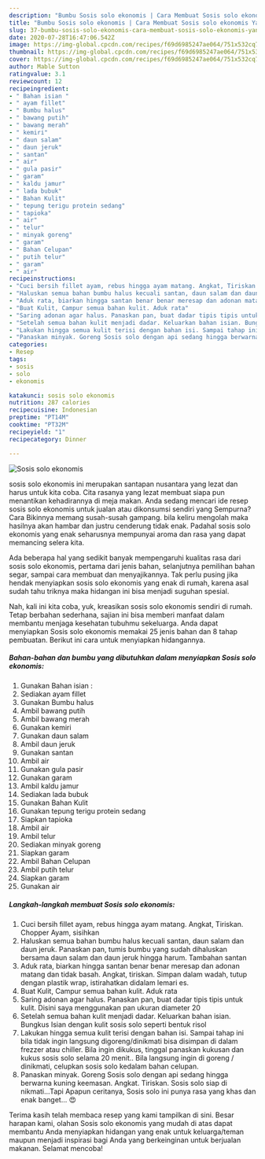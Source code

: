 ```yaml
---
description: "Bumbu Sosis solo ekonomis | Cara Membuat Sosis solo ekonomis Yang Enak Dan Mudah"
title: "Bumbu Sosis solo ekonomis | Cara Membuat Sosis solo ekonomis Yang Enak Dan Mudah"
slug: 37-bumbu-sosis-solo-ekonomis-cara-membuat-sosis-solo-ekonomis-yang-enak-dan-mudah
date: 2020-07-28T16:47:06.542Z
image: https://img-global.cpcdn.com/recipes/f69d6985247ae064/751x532cq70/sosis-solo-ekonomis-foto-resep-utama.jpg
thumbnail: https://img-global.cpcdn.com/recipes/f69d6985247ae064/751x532cq70/sosis-solo-ekonomis-foto-resep-utama.jpg
cover: https://img-global.cpcdn.com/recipes/f69d6985247ae064/751x532cq70/sosis-solo-ekonomis-foto-resep-utama.jpg
author: Mable Sutton
ratingvalue: 3.1
reviewcount: 12
recipeingredient:
- " Bahan isian "
- " ayam fillet"
- " Bumbu halus"
- " bawang putih"
- " bawang merah"
- " kemiri"
- " daun salam"
- " daun jeruk"
- " santan"
- " air"
- " gula pasir"
- " garam"
- " kaldu jamur"
- " lada bubuk"
- " Bahan Kulit"
- " tepung terigu protein sedang"
- " tapioka"
- " air"
- " telur"
- " minyak goreng"
- " garam"
- " Bahan Celupan"
- " putih telur"
- " garam"
- " air"
recipeinstructions:
- "Cuci bersih fillet ayam, rebus hingga ayam matang. Angkat, Tiriskan. Chopper Ayam, sisihkan"
- "Haluskan semua bahan bumbu halus kecuali santan, daun salam dan daun jeruk. Panaskan pan, tumis bumbu yang sudah dihaluskan bersama daun salam dan daun jeruk hingga harum. Tambahan santan"
- "Aduk rata, biarkan hingga santan benar benar meresap dan adonan matang dan tidak basah. Angkat, tiriskan. Simpan dalam wadah, tutup dengan plastik wrap, istirahatkan didalam lemari es."
- "Buat Kulit, Campur semua bahan kulit. Aduk rata"
- "Saring adonan agar halus. Panaskan pan, buat dadar tipis tipis untuk kulit. Disini saya menggunakan pan ukuran diameter 20"
- "Setelah semua bahan kulit menjadi dadar. Keluarkan bahan isian. Bungkus Isian dengan kulit sosis solo seperti bentuk risol"
- "Lakukan hingga semua kulit terisi dengan bahan isi. Sampai tahap ini bila tidak ingin langsung digoreng/dinikmati bisa disimpan di dalam frezzer atau chiller. Bila ingin dikukus, tinggal panaskan kukusan dan kukus sosis solo selama 20 menit.. Bila langsung ingin di goreng / dinikmati, celupkan sosis solo kedalam bahan celupan."
- "Panaskan minyak. Goreng Sosis solo dengan api sedang hingga berwarna kuning keemasan. Angkat. Tiriskan. Sosis solo siap di nikmati...Tapi Apapun ceritanya, Sosis solo ini punya rasa yang khas dan enak banget... 😍"
categories:
- Resep
tags:
- sosis
- solo
- ekonomis

katakunci: sosis solo ekonomis 
nutrition: 287 calories
recipecuisine: Indonesian
preptime: "PT14M"
cooktime: "PT32M"
recipeyield: "1"
recipecategory: Dinner

---
```



![Sosis solo ekonomis](https://img-global.cpcdn.com/recipes/f69d6985247ae064/751x532cq70/sosis-solo-ekonomis-foto-resep-utama.jpg)


sosis solo ekonomis ini merupakan santapan nusantara yang lezat dan harus untuk kita coba. Cita rasanya yang lezat membuat siapa pun menantikan kehadirannya di meja makan.
Anda sedang mencari ide resep sosis solo ekonomis untuk jualan atau dikonsumsi sendiri yang Sempurna? Cara Bikinnya memang susah-susah gampang. bila keliru mengolah maka hasilnya akan hambar dan justru cenderung tidak enak. Padahal sosis solo ekonomis yang enak seharusnya mempunyai aroma dan rasa yang dapat memancing selera kita.

Ada beberapa hal yang sedikit banyak mempengaruhi kualitas rasa dari sosis solo ekonomis, pertama dari jenis bahan, selanjutnya pemilihan bahan segar, sampai cara membuat dan menyajikannya. Tak perlu pusing jika hendak menyiapkan sosis solo ekonomis yang enak di rumah, karena asal sudah tahu triknya maka hidangan ini bisa menjadi suguhan spesial.




Nah, kali ini kita coba, yuk, kreasikan sosis solo ekonomis sendiri di rumah. Tetap berbahan sederhana, sajian ini bisa memberi manfaat dalam membantu menjaga kesehatan tubuhmu sekeluarga. Anda dapat menyiapkan Sosis solo ekonomis memakai 25 jenis bahan dan 8 tahap pembuatan. Berikut ini cara untuk menyiapkan hidangannya.

<!--inarticleads1-->

##### Bahan-bahan dan bumbu yang dibutuhkan dalam menyiapkan Sosis solo ekonomis:

1. Gunakan  Bahan isian :
1. Sediakan  ayam fillet
1. Gunakan  Bumbu halus
1. Ambil  bawang putih
1. Ambil  bawang merah
1. Gunakan  kemiri
1. Gunakan  daun salam
1. Ambil  daun jeruk
1. Gunakan  santan
1. Ambil  air
1. Gunakan  gula pasir
1. Gunakan  garam
1. Ambil  kaldu jamur
1. Sediakan  lada bubuk
1. Gunakan  Bahan Kulit
1. Gunakan  tepung terigu protein sedang
1. Siapkan  tapioka
1. Ambil  air
1. Ambil  telur
1. Sediakan  minyak goreng
1. Siapkan  garam
1. Ambil  Bahan Celupan
1. Ambil  putih telur
1. Siapkan  garam
1. Gunakan  air




<!--inarticleads2-->

##### Langkah-langkah membuat Sosis solo ekonomis:

1. Cuci bersih fillet ayam, rebus hingga ayam matang. Angkat, Tiriskan. Chopper Ayam, sisihkan
1. Haluskan semua bahan bumbu halus kecuali santan, daun salam dan daun jeruk. Panaskan pan, tumis bumbu yang sudah dihaluskan bersama daun salam dan daun jeruk hingga harum. Tambahan santan
1. Aduk rata, biarkan hingga santan benar benar meresap dan adonan matang dan tidak basah. Angkat, tiriskan. Simpan dalam wadah, tutup dengan plastik wrap, istirahatkan didalam lemari es.
1. Buat Kulit, Campur semua bahan kulit. Aduk rata
1. Saring adonan agar halus. Panaskan pan, buat dadar tipis tipis untuk kulit. Disini saya menggunakan pan ukuran diameter 20
1. Setelah semua bahan kulit menjadi dadar. Keluarkan bahan isian. Bungkus Isian dengan kulit sosis solo seperti bentuk risol
1. Lakukan hingga semua kulit terisi dengan bahan isi. Sampai tahap ini bila tidak ingin langsung digoreng/dinikmati bisa disimpan di dalam frezzer atau chiller. Bila ingin dikukus, tinggal panaskan kukusan dan kukus sosis solo selama 20 menit.. Bila langsung ingin di goreng / dinikmati, celupkan sosis solo kedalam bahan celupan.
1. Panaskan minyak. Goreng Sosis solo dengan api sedang hingga berwarna kuning keemasan. Angkat. Tiriskan. Sosis solo siap di nikmati...Tapi Apapun ceritanya, Sosis solo ini punya rasa yang khas dan enak banget... 😍




Terima kasih telah membaca resep yang kami tampilkan di sini. Besar harapan kami, olahan Sosis solo ekonomis yang mudah di atas dapat membantu Anda menyiapkan hidangan yang enak untuk keluarga/teman maupun menjadi inspirasi bagi Anda yang berkeinginan untuk berjualan makanan. Selamat mencoba!
